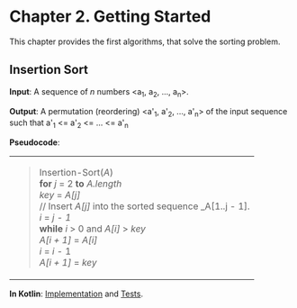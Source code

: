 Chapter 2. Getting Started
==========================

This chapter provides the first algorithms, that solve the sorting problem.

## Insertion Sort

**Input**: A sequence of _n_ numbers \<a<sub>1</sub>, a<sub>2</sub>, ..., a<sub>n</sub>\>.

**Output**: A permutation (reordering) \<a'<sub>1</sub>, a'<sub>2</sub>, ..., a'<sub>n</sub>\> of the input sequence such that
a'<sub>1</sub> <= a'<sub>2</sub> <= ... <= a'<sub>n</sub>

**Pseudocode**:
<table><tr><td>

>Insertion-Sort(_A_)  
    **for** _j_ = 2 **to** _A.length_  
        _key_ = _A\[j]_  
        // Insert _A\[j]_ into the sorted sequence _A\[1..j - 1].  
        _i_ = _j - 1_  
        **while** _i_ > 0 and _A\[i]_ > _key_  
            _A\[i + 1]_ = _A\[i]_  
            _i_ = _i_ - 1  
        _A\[i + 1]_ = _key_  

</td></tr></table>

**In Kotlin**: [Implementation](../src/main/kotlin/chapter02/InsertionSort.kt) and [Tests](../src/test/kotlin/chapter02/InsertionSortTest.kt).
